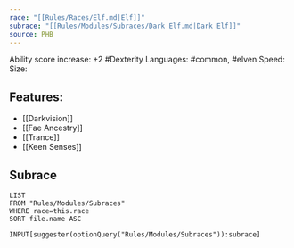 ```yaml
---
race: "[[Rules/Races/Elf.md|Elf]]"
subrace: "[[Rules/Modules/Subraces/Dark Elf.md|Dark Elf]]"
source: PHB
---
```

Ability score increase: +2 #Dexterity
Languages: #common, #elven
Speed:
Size:

## Features:
- [[Darkvision]]
- [[Fae Ancestry]]
- [[Trance]]
- [[Keen Senses]]
## Subrace
```dataview
LIST
FROM "Rules/Modules/Subraces"
WHERE race=this.race
SORT file.name ASC
```

```meta-bind
INPUT[suggester(optionQuery("Rules/Modules/Subraces")):subrace]
```

 
 